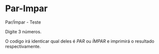 # Par-Impar
Par/Ímpar - Teste

Digite 3 números.

O codigo irá identicar qual deles é *PAR* ou *ÍMPAR* e imprimirá o resultado respectivamente.
